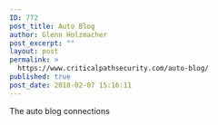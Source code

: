 ```yaml
---
ID: 772
post_title: Auto Blog
author: Glenn Holzmacher
post_excerpt: ""
layout: post
permalink: >
  https://www.criticalpathsecurity.com/auto-blog/
published: true
post_date: 2018-02-07 15:16:11
---
```

The auto blog connections